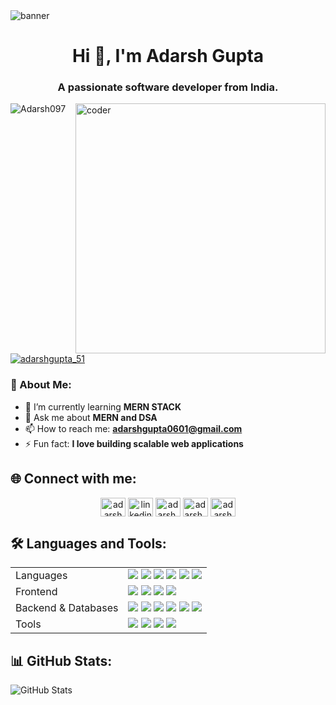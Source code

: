<img src="https://user-images.githubusercontent.com/74038190/221352995-5ac18bdf-1a19-4f99-bbb6-77559b220470.gif" alt="banner"/>
<h1 align="center">Hi 👋, I'm Adarsh Gupta</h1>
<h3 align="center">A passionate software developer from India.</h3>
<img src="https://cdn.dribbble.com/users/1162077/screenshots/3848914/programmer.gif" alt="coder" height="400px" width="400px" align="right"/>

<p align="left"> <img src="https://komarev.com/ghpvc/?username=Adarsh097&label=Profile%20views&color=0e75b6&style=flat" alt="Adarsh097" /> </p>

<p align="left"> <a href="https://twitter.com/adarshgupta_51" target="blank"><img src="https://img.shields.io/twitter/follow/adarshgupta_51?logo=twitter&style=for-the-badge" alt="adarshgupta_51" /></a> </p>

### 🚀 About Me:
- 🌱 I’m currently learning **MERN STACK**
- 💬 Ask me about **MERN and DSA**
- 📫 How to reach me: **adarshgupta0601@gmail.com**
- ⚡ Fun fact: **I love building scalable web applications**

## 🌐 Connect with me:
<p align="center">
<a href="https://twitter.com/adarshgupta_51" target="blank"><img align="center" src="https://raw.githubusercontent.com/rahuldkjain/github-profile-readme-generator/master/src/images/icons/Social/twitter.svg" alt="adarshgupta_51" height="30" width="40" /></a>
<a href="https://linkedin.com/in/adarsh-gupta-992bba251" target="blank"><img align="center" src="https://raw.githubusercontent.com/rahuldkjain/github-profile-readme-generator/master/src/images/icons/Social/linked-in-alt.svg" alt="linkedin.com/in/adarsh-gupta-992bba251" height="30" width="40" /></a>
<a href="https://instagram.com/adarsh.gupta51" target="blank"><img align="center" src="https://raw.githubusercontent.com/rahuldkjain/github-profile-readme-generator/master/src/images/icons/Social/instagram.svg" alt="adarsh.gupta51" height="30" width="40" /></a>
<a href="https://www.leetcode.com/adarsh_gupta_0601" target="blank"><img align="center" src="https://raw.githubusercontent.com/rahuldkjain/github-profile-readme-generator/master/src/images/icons/Social/leet-code.svg" alt="adarsh_gupta_0601" height="30" width="40" /></a>
<a href="https://auth.geeksforgeeks.org/user/adarshgusqb4" target="blank"><img align="center" src="https://raw.githubusercontent.com/rahuldkjain/github-profile-readme-generator/master/src/images/icons/Social/geeks-for-geeks.svg" alt="adarshgusqb4" height="30" width="40" /></a>
</p>

## 🛠 Languages and Tools:
<table>
<tr>
<td>Languages</td>
<td>
<img src="https://img.shields.io/badge/c-%2300599C.svg?style=for-the-badge&logo=c&logoColor=white" />
<img src="https://img.shields.io/badge/c++-%2300599C.svg?style=for-the-badge&logo=c%2B%2B&logoColor=white" />
<img src="https://img.shields.io/badge/java-%23ED8B00.svg?style=for-the-badge&logo=openjdk&logoColor=white" />
<img src="https://img.shields.io/badge/python-%2314354C.svg?style=for-the-badge&logo=python&logoColor=white" />
<img src="https://img.shields.io/badge/javascript-%23F7DF1E.svg?style=for-the-badge&logo=javascript&logoColor=black" />
<img src="https://img.shields.io/badge/typescript-%23007ACC.svg?style=for-the-badge&logo=typescript&logoColor=white" />
</td>
</tr>
<tr>
<td>Frontend</td>
<td>
<img src="https://img.shields.io/badge/html5-%23E34F26.svg?style=for-the-badge&logo=html5&logoColor=white" />
<img src="https://img.shields.io/badge/css3-%231572B6.svg?style=for-the-badge&logo=css3&logoColor=white" />
<img src="https://img.shields.io/badge/react-%2320232a.svg?style=for-the-badge&logo=react&logoColor=%2361DAFB" />
<img src="https://img.shields.io/badge/Next-black?style=for-the-badge&logo=next.js&logoColor=white" />
</td>
</tr>
<tr>
<td>Backend & Databases</td>
<td>
<img src="https://img.shields.io/badge/node.js-6DA55F?style=for-the-badge&logo=node.js&logoColor=white" />
<img src="https://img.shields.io/badge/express.js-%23404d59.svg?style=for-the-badge&logo=express&logoColor=%2361DAFB" />
<img src="https://img.shields.io/badge/postgresql-%23316192.svg?style=for-the-badge&logo=postgresql&logoColor=white" />
<img src="https://img.shields.io/badge/prisma-3982CE?style=for-the-badge&logo=prisma&logoColor=white" />
<img src="https://img.shields.io/badge/NeonDB-%23009639.svg?style=for-the-badge&logo=neon&logoColor=white" />
<img src="https://img.shields.io/badge/Supabase-3ECF8E?style=for-the-badge&logo=supabase&logoColor=white" />
</td>
</tr>
<tr>
<td>Tools</td>
<td>
<img src="https://img.shields.io/badge/Postman-FF6C37?style=for-the-badge&logo=postman&logoColor=white" />
<img src="https://img.shields.io/badge/Notion-%23000000.svg?style=for-the-badge&logo=notion&logoColor=white" />
<img src="https://img.shields.io/badge/Visual%20Studio%20Code-%23007ACC.svg?style=for-the-badge&logo=visual-studio-code&logoColor=white" />
<img src="https://img.shields.io/badge/vite-%23646CFF.svg?style=for-the-badge&logo=vite&logoColor=white" />
</td>
</tr>
</table>

## 📊 GitHub Stats:
![GitHub Stats](https://github-readme-stats.vercel.app/api?username=Adarsh097&show_icons=true&theme=radical)
